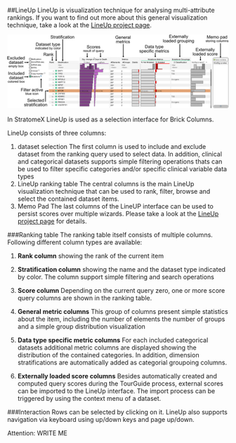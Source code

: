 ##LineUp
LineUp is visualization technique for analysing multi-attribute rankings. If you want to find out more about this general visualization technique, take a look at the [LineUp project page](http://lineup.caledydo.org). 

![](i/lineup_explained.png "explaination of the the LineUp interface used in Caleydo")

In StratomeX LineUp is used as a selection interface for Brick Columns. 

LineUp consists of three columns: 

1. dataset selection 
   The first column is used to include and exclude dataset from the ranking query used to select data. In addition, clinical and categorical datasets supports simple filtering operations thats can be used to filter specific categories and/or specific clinical variable data types
2. LineUp ranking table
   The central columns is the main LineUp visualization technique that can be used to rank, filter, browse and select the contained dataset items. 
3. Memo Pad
   The last columns of the LineUP interface can be used to persist scores over multiple wizards. Please take a look at the [LineUp project page](http://lineup.caledydo.org) for details. 
   
###Ranking table
The ranking table itself consists of multiple columns. Following different column types are available:

1. **Rank column** 
  showing the rank of the current item

2. **Stratification column** 
  showing the name and the dataset type indicated by color. The column support simple filtering and search operations

3. **Score column** 
  Depending on the current query zero, one or more score query columns are shown in the ranking table.

4. **General metric columns** 
  This group of columns present simple statistics about the item, including the number of elements the number of groups and a simple group distribution visualization

5. **Data type specific metric columns** 
  For each included categorical datasets additional metric columns are displayed showing the distribution of the contained categories. In addition, dimension stratifications are automatically added as categorial groupoing columns.

6. **Externally loaded score columns** 
  Besides automatically created and computed query scores during the TourGuide process, external scores can be imported to the LineUp interface. The import process can be triggered by using the context menu of a dataset. 

###Interaction
Rows can be selected by clicking on it. LineUp also supports navigation via keyboard using up/down keys and page up/down. 

Attention: WRITE ME